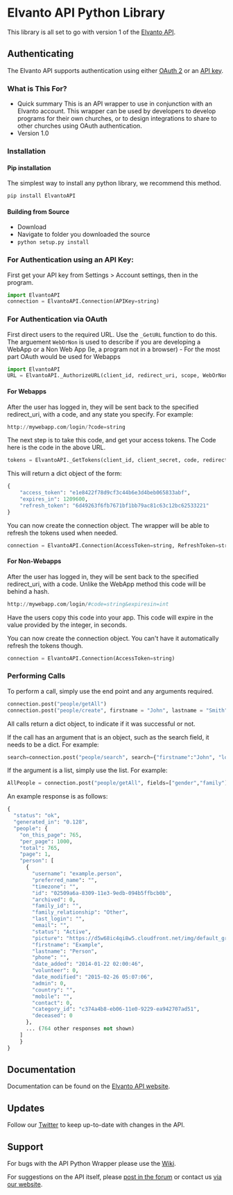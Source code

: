 # Elvanto API Python Library

This library is all set to go with version 1 of the <a href="https://www.elvanto.com/api/" target="_blank">Elvanto API</a>.

## Authenticating

The Elvanto API supports authentication using either <a href="https://www.elvanto.com/api/getting-started/#oauth" target="_blank">OAuth 2</a> or an <a href="https://www.elvanto.com/api/getting-started/#api_key" target="_blank">API key</a>.

### What is This For?

* Quick summary
This is an API wrapper to use in conjunction with an Elvanto account. This wrapper can be used by developers to develop programs for their own churches, or to design integrations to share to other churches using OAuth authentication.
* Version 1.0

### Installation

#### Pip installation

The simplest way to install any python library, we recommend this method.

```python
pip install ElvantoAPI
```

#### Building from Source
* Download
* Navigate to folder you downloaded the source
* `python setup.py install`

### For Authentication using an API Key:

First get your API key from Settings > Account settings, then in the program.

```python
import ElvantoAPI
connection = ElvantoAPI.Connection(APIKey=string)
```

### For Authentication via OAuth 

First direct users to the required URL.
Use the `_GetURL` function to do this. The arguement `WebOrNon` is used to describe if you are developing a 
WebApp or a Non Web App (Ie, a program not in a browser) - For the most part OAuth would be used for Webapps

```python
import ElvantoAPI
URL = ElvantoAPI._AuthorizeURL(client_id, redirect_uri, scope, WebOrNon)
```

#### For Webapps
After the user has logged in, they will be sent back to the specified redirect_uri, with a code, and any state you specify.
For example:

```python
http://mywebapp.com/login/?code=string
```

The next step is to take this code, and get your access tokens. The Code here is the code in the above URL.

```python
tokens = ElvantoAPI._GetTokens(client_id, client_secret, code, redirect_uri)
```

This will return a dict object of the form:

```python
{
	"access_token": "e1e8422f78d9cf3c44b6e3d4beb065833abf",
	"expires_in": 1209600,
	"refresh_token": "6d49263f6fb7671bf1bb79ac81c63c12bc62533221"
}
```

You can now create the connection object. The wrapper will be able to refresh the tokens used when needed.

```python
connection = ElvantoAPI.Connection(AccessToken=string, RefreshToken=string)
```

#### For Non-Webapps
After the user has logged in, they will be sent back to the specified redirect_uri, with a code. Unlike the WebApp method
this code will be behind a hash.

```python
http://mywebapp.com/login/#code=string&expiresin=int
```

Have the users copy this code into your app. This code will expire in the value provided by the integer, in seconds. 

You can now create the connection object. You can't have it automatically refresh the tokens though.

```python
connection = ElvantoAPI.Connection(AccessToken=string)
```

### Performing Calls

To perform a call, simply use the end point and any arguments required.

```python
connection.post("people/getAll")
connection.post("people/create", firstname = "John", lastname = "Smith")
```

All calls return a dict object, to indicate if it was successful or not.

If the call has an argument that is an object, such as the search field, it needs to be a dict. For example:

```python
search=connection.post("people/search", search={"firstname":"John", "locations":"Nashville"})
```

If the argument is a list, simply use the list. For example:

```python
AllPeople = connection.post("people/getAll", fields=["gender","family"])
```
An example response is as follows:

```python
{
  "status": "ok", 
  "generated_in": "0.128", 
  "people": {
    "on_this_page": 765, 
    "per_page": 1000, 
    "total": 765, 
    "page": 1, 
    "person": [
      {                
        "username": "example.person", 
        "preferred_name": "", 
        "timezone": "", 
        "id": "02509a6a-8309-11e3-9edb-094b5ffbcb0b", 
        "archived": 0, 
        "family_id": "", 
        "family_relationship": "Other", 
        "last_login": "", 
        "email": "", 
        "status": "Active", 
        "picture": "https://d5w68ic4qi8w5.cloudfront.net/img/default_gravatar.png", 
        "firstname": "Example", 
        "lastname": "Person", 
        "phone": "", 
        "date_added": "2014-01-22 02:00:46", 
        "volunteer": 0, 
        "date_modified": "2015-02-26 05:07:06", 
        "admin": 0, 
        "country": "", 
        "mobile": "", 
        "contact": 0, 
        "category_id": "c374a4b8-eb06-11e0-9229-ea942707ad51", 
        "deceased": 0
      },
      ... (764 other responses not shown)
    ]
	}
}
```

## Documentation

Documentation can be found on the <a href="https://www.elvanto.com/api/" target="_blank">Elvanto API website</a>.

## Updates

Follow our <a href="http://twitter.com/ElvantoAPI" target="_blank">Twitter</a> to keep up-to-date with changes in the API.

## Support

For bugs with the API Python Wrapper please use the <a href="https://github.com/elvanto/api-py/wiki">Wiki</a>.

For suggestions on the API itself, please <a href="http://support.elvanto.com/support/discussions/forums/1000123316" target="_blank">post in the forum</a> or contact us <a href="http://support.elvanto.com/support/tickets/new/" target="_blank">via our website</a>.